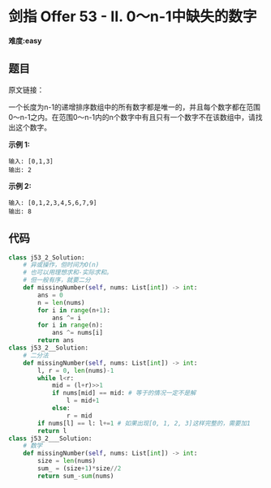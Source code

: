 # 剑指 Offer 53 - II. 0～n-1中缺失的数字
**难度:easy**
## 题目
原文链接：

一个长度为n-1的递增排序数组中的所有数字都是唯一的，并且每个数字都在范围0～n-1之内。在范围0～n-1内的n个数字中有且只有一个数字不在该数组中，请找出这个数字。

**示例 1:**
```
输入: [0,1,3]
输出: 2
```
**示例 2:**
```
输入: [0,1,2,3,4,5,6,7,9]
输出: 8
```

## 代码
```python
class j53_2_Solution:
    # 异或操作，但时间为O(n)
    # 也可以用理想求和-实际求和。
    # 但一般有序，就要二分
    def missingNumber(self, nums: List[int]) -> int:
        ans = 0
        n = len(nums)
        for i in range(n+1):
            ans ^= i
        for i in range(n):
            ans ^= nums[i]
        return ans
class j53_2__Solution:
    # 二分法
    def missingNumber(self, nums: List[int]) -> int:
        l, r = 0, len(nums)-1
        while l<r:
            mid = (l+r)>>1
            if nums[mid] == mid: # 等于的情况一定不是解
                l = mid+1
            else:
                r = mid
        if nums[l] == l: l+=1 # 如果出现[0, 1, 2, 3]这样完整的，需要加1
        return l
class j53_2___Solution:
    # 数学
    def missingNumber(self, nums: List[int]) -> int:
        size = len(nums)
        sum_ = (size+1)*size//2
        return sum_-sum(nums)
```
